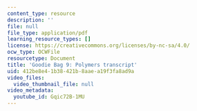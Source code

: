 ```yaml
---
content_type: resource
description: ''
file: null
file_type: application/pdf
learning_resource_types: []
license: https://creativecommons.org/licenses/by-nc-sa/4.0/
ocw_type: OCWFile
resourcetype: Document
title: 'Goodie Bag 9: Polymers transcript'
uid: 412be8e4-1b38-421b-8aae-a19f3fa8ad9a
video_files:
  video_thumbnail_file: null
video_metadata:
  youtube_id: Gqic72B-1MU
---
```

